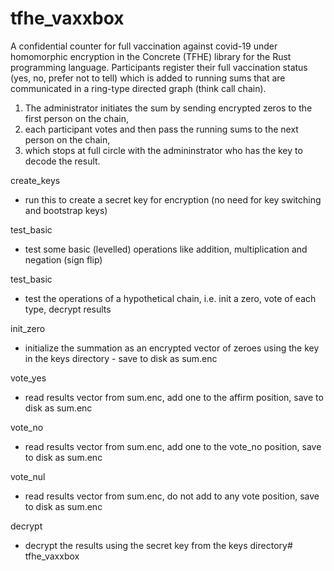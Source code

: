# tfhe_vaxxbox

A confidential counter for full vaccination against covid-19 under homomorphic encryption in the Concrete (TFHE) library for the Rust programming language. Participants register their full vaccination status (yes, no, prefer not to tell) which is added to running sums that are communicated in a ring-type directed graph (think call chain). 

1. The administrator initiates the sum by sending encrypted zeros to the first person on the chain, 
2. each participant votes and then pass the running sums to the next person on the chain, 
3. which stops at full circle with the admininstrator who has the key to decode the result. 

create_keys 
- run this to create a secret key for encryption (no need for key switching and bootstrap keys)

test_basic 
- test some basic (levelled) operations like addition, multiplication and negation (sign flip)

test_basic 
- test the operations of a hypothetical chain, i.e. init a zero, vote of each type, decrypt results

init_zero
- initialize the summation as an encrypted vector of zeroes using the key in the keys directory - save to disk as sum.enc

vote_yes
- read results vector from sum.enc, add one to the affirm position, save to disk as sum.enc

vote_no
- read results vector from sum.enc, add one to the vote_no position, save to disk as sum.enc

vote_nul
- read results vector from sum.enc, do not add to any vote position, save to disk as sum.enc

decrypt
- decrypt the results using the secret key from the keys directory# tfhe_vaxxbox

